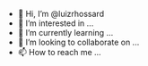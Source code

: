 - 👋 Hi, I’m @luizrhossard
- 👀 I’m interested in ...
- 🌱 I’m currently learning ...
- 💞️ I’m looking to collaborate on ...
- 📫 How to reach me ...

<!---
luizrhossard/luizrhossard is a ✨ special ✨ repository because its `README.md` (this file) appears on your GitHub profile.
You can click the Preview link to take a look at your changes.
--->
